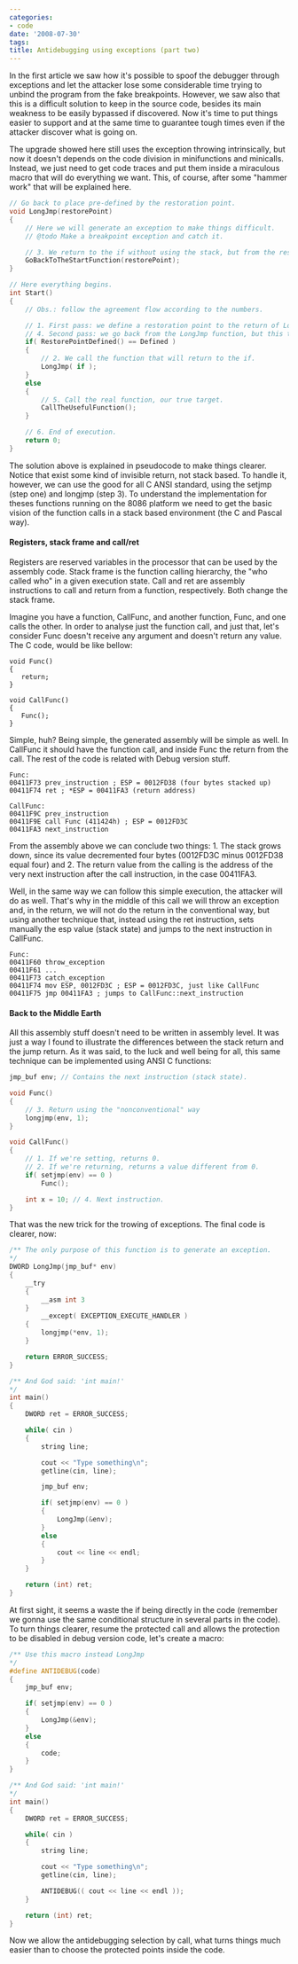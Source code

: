 ```yaml
---
categories:
- code
date: '2008-07-30'
tags:
title: Antidebugging using exceptions (part two)
---
```


In the first article we saw how it's possible to spoof the debugger through exceptions and let the attacker lose some considerable time trying to unbind the program from the fake breakpoints. However, we saw also that this is a difficult solution to keep in the source code, besides its main weakness to be easily bypassed if discovered. Now it's time to put things easier to support and at the same time to guarantee tough times even if the attacker discover what is going on.

The upgrade showed here still uses the exception throwing intrinsically, but now it doesn't depends on the code division in minifunctions and minicalls. Instead, we just need to get code traces and put them inside a miraculous macro that will do everything we want. This, of course, after some "hammer work" that will be explained here.

```cpp
// Go back to place pre-defined by the restoration point.
void LongJmp(restorePoint)
{
	// Here we will generate an exception to make things difficult.
	// @todo Make a breakpoint exception and catch it.

	// 3. We return to the if without using the stack, but from the restoration point.
	GoBackToTheStartFunction(restorePoint);
}

// Here everything begins.
int Start()
{
	// Obs.: follow the agreement flow according to the numbers.

	// 1. First pass: we define a restoration point to the return of LongJmp.
	// 4. Second pass: we go back from the LongJmp function, but this time we get into the else.
	if( RestorePointDefined() == Defined )
	{
		// 2. We call the function that will return to the if.
		LongJmp( if );
	}
	else
	{
		// 5. Call the real function, our true target.
		CallTheUsefulFunction();
	}

	// 6. End of execution.
	return 0;
} 
```

The solution above is explained in pseudocode to make things clearer. Notice that exist some kind of invisible return, not stack based. To handle it, however, we can use the good for all C ANSI standard, using the setjmp (step one) and longjmp (step 3). To understand the implementation for theses functions running on the 8086 platform we need to get the basic vision of the function calls in a stack based environment (the C and Pascal way).

#### Registers, stack frame and call/ret

Registers are reserved variables in the processor that can be used by the assembly code. Stack frame is the function calling hierarchy, the "who called who" in a given execution state. Call and ret are assembly instructions to call and return from a function, respectively. Both change the stack frame.

Imagine you have a function, CallFunc, and another function, Func, and one calls the other. In order to analyse just the function call, and just that, let's consider Func doesn't receive any argument and doesn't return any value. The C code, would be like bellow:

    void Func()
    {
       return;
    }

    void CallFunc()
    {
       Func();
    }

Simple, huh? Being simple, the generated assembly will be simple as well. In CallFunc it should have the function call, and inside Func the return from the call. The rest of the code is related with Debug version stuff.

    Func:
    00411F73 prev_instruction ; ESP = 0012FD38 (four bytes stacked up)
    00411F74 ret ; *ESP = 00411FA3 (return address)
    
    CallFunc:
    00411F9C prev_instruction
    00411F9E call Func (411424h) ; ESP = 0012FD3C
    00411FA3 next_instruction

From the assembly above we can conclude two things: 1. The stack grows down, since its value decremented four bytes (0012FD3C minus 0012FD38 equal four) and 2. The return value from the calling is the address of the very next instruction after the call instruction, in the case 00411FA3.

Well, in the same way we can follow this simple execution, the attacker will do as well. That's why in the middle of this call we will throw an exception and, in the return, we will not do the return in the conventional way, but using another technique that, instead using the ret instruction, sets manually the esp value (stack state) and jumps to the next instruction in CallFunc.

    Func:
    00411F60 throw_exception
    00411F61 ...
    00411F73 catch_exception
    00411F74 mov ESP, 0012FD3C ; ESP = 0012FD3C, just like CallFunc
    00411F75 jmp 00411FA3 ; jumps to CallFunc::next_instruction

#### Back to the Middle Earth

All this assembly stuff doesn't need to be written in assembly level. It was just a way I found to illustrate the differences between the stack return and the jump return. As it was said, to the luck and well being for all, this same technique can be implemented using ANSI C functions:

```cpp
jmp_buf env; // Contains the next instruction (stack state).

void Func()
{
	// 3. Return using the "nonconventional" way
	longjmp(env, 1);
}

void CallFunc()
{
	// 1. If we're setting, returns 0.
	// 2. If we're returning, returns a value different from 0.
	if( setjmp(env) == 0 )
		Func();

	int x = 10; // 4. Next instruction.
} 
```

That was the new trick for the trowing of exceptions. The final code is clearer, now:

```cpp
/** The only purpose of this function is to generate an exception.
*/
DWORD LongJmp(jmp_buf* env)
{
	__try
	{
		__asm int 3
	}
		__except( EXCEPTION_EXECUTE_HANDLER )
	{
		longjmp(*env, 1);
	}

	return ERROR_SUCCESS;
}

/** And God said: 'int main!'
*/
int main()
{
	DWORD ret = ERROR_SUCCESS;

	while( cin )
	{
		string line;

		cout << "Type something\n";
		getline(cin, line);

		jmp_buf env;

		if( setjmp(env) == 0 )
		{
			LongJmp(&env);
		}
		else
		{
			cout << line << endl;
		}
	}

	return (int) ret;
} 
```

At first sight, it seems a waste the if being directly in the code (remember we gonna use the same conditional structure in several parts in the code). To turn things clearer, resume the protected call and allows the protection to be disabled in debug version code, let's create a macro:

```cpp
/** Use this macro instead LongJmp
*/
#define ANTIDEBUG(code)
{
	jmp_buf env;

	if( setjmp(env) == 0 )
	{
		LongJmp(&env);
	}
	else
	{
		code;
	}
}

/** And God said: 'int main!'
*/
int main()
{
	DWORD ret = ERROR_SUCCESS;

	while( cin )
	{
		string line;

		cout << "Type something\n";
		getline(cin, line);

		ANTIDEBUG(( cout << line << endl ));
	}

	return (int) ret;
} 
```

Now we allow the antidebugging selection by call, what turns things much easier than to choose the protected points inside the code.
